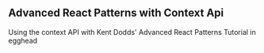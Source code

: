 ## Advanced React Patterns with Context Api

Using the context API with Kent Dodds' Advanced React Patterns Tutorial in egghead 
